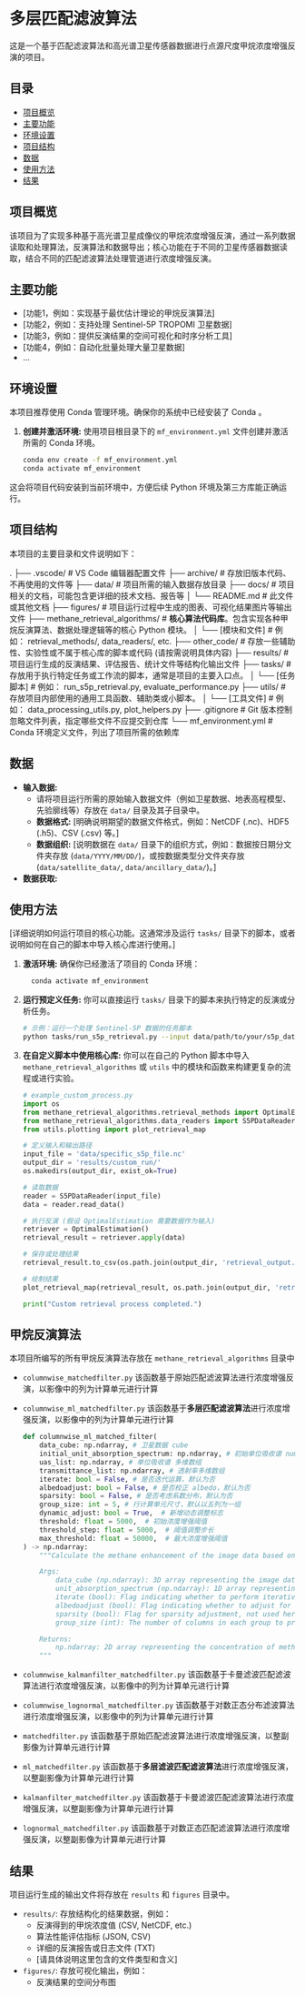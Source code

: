 # 多层匹配滤波算法

这是一个基于匹配滤波算法和高光谱卫星传感器数据进行点源尺度甲烷浓度增强反演的项目。

## 目录

- [项目概览](#项目概览)
- [主要功能](#主要功能)
- [环境设置](#环境设置)
- [项目结构](#项目结构)
- [数据](#数据)
- [使用方法](#使用方法)
- [结果](#结果)

## 项目概览

该项目为了实现多种基于高光谱卫星成像仪的甲烷浓度增强反演，通过一系列数据读取和处理算法，反演算法和数据导出；核心功能在于不同的卫星传感器数据读取，结合不同的匹配滤波算法处理管道进行浓度增强反演。

## 主要功能

- [功能1，例如：实现基于最优估计理论的甲烷反演算法]
- [功能2，例如：支持处理 Sentinel-5P TROPOMI 卫星数据]
- [功能3，例如：提供反演结果的空间可视化和时序分析工具]
- [功能4，例如：自动化批量处理大量卫星数据]
- ...

## 环境设置

本项目推荐使用 Conda 管理环境。确保你的系统中已经安装了 Conda 。

1. **创建并激活环境:**
使用项目根目录下的 `mf_environment.yml` 文件创建并激活所需的 Conda 环境。

    ```bash
    conda env create -f mf_environment.yml
    conda activate mf_environment
    ```

这会将项目代码安装到当前环境中，方便后续 Python 环境及第三方库能正确运行。

## 项目结构

本项目的主要目录和文件说明如下：

.
├── .vscode/                  # VS Code 编辑器配置文件
├── archive/                  # 存放旧版本代码、不再使用的文件等
├── data/                     # 项目所需的输入数据存放目录
├── docs/                     # 项目相关的文档，可能包含更详细的技术文档、报告等
│   └── README.md             # 此文件或其他文档
├── figures/                  # 项目运行过程中生成的图表、可视化结果图片等输出文件
├── methane_retrieval_algorithms/ # **核心算法代码库**。包含实现各种甲烷反演算法、数据处理逻辑等的核心 Python 模块。
│   └── [模块和文件]          # 例如： retrieval_methods/, data_readers/, etc.
├── other_code/               # 存放一些辅助性、实验性或不属于核心库的脚本或代码 (请按需说明具体内容)
├── results/                  # 项目运行生成的反演结果、评估报告、统计文件等结构化输出文件
├── tasks/                    # 存放用于执行特定任务或工作流的脚本，通常是项目的主要入口点。
│   └── [任务脚本]            # 例如： run_s5p_retrieval.py, evaluate_performance.py
├── utils/                    # 存放项目内部使用的通用工具函数、辅助类或小脚本。
│   └── [工具文件]            # 例如： data_processing_utils.py, plot_helpers.py
├── .gitignore                # Git 版本控制忽略文件列表，指定哪些文件不应提交到仓库
└── mf_environment.yml        # Conda 环境定义文件，列出了项目所需的依赖库

## 数据

- **输入数据:**
  - 请将项目运行所需的原始输入数据文件（例如卫星数据、地表高程模型、先验廓线等）存放在 `data/` 目录及其子目录中。
  - **数据格式:** [明确说明期望的数据文件格式，例如：NetCDF (.nc)、HDF5 (.h5)、CSV (.csv) 等。]
  - **数据组织:** [说明数据在 `data/` 目录下的组织方式，例如：数据按日期分文件夹存放 (`data/YYYY/MM/DD/`)，或按数据类型分文件夹存放 (`data/satellite_data/`, `data/ancillary_data/`)。]
- **数据获取:**

## 使用方法

[详细说明如何运行项目的核心功能。这通常涉及运行 `tasks/` 目录下的脚本，或者说明如何在自己的脚本中导入核心库进行使用。]

1. **激活环境:** 确保你已经激活了项目的 Conda 环境：
  
    ```bash
      conda activate mf_environment
    ```

2. **运行预定义任务:** 你可以直接运行 `tasks/` 目录下的脚本来执行特定的反演或分析任务。

    ```bash
    # 示例：运行一个处理 Sentinel-5P 数据的任务脚本
    python tasks/run_s5p_retrieval.py --input data/path/to/your/s5p_data.nc --output results/path/for/output --param config/params.yaml
    ```

3. **在自定义脚本中使用核心库:** 你可以在自己的 Python 脚本中导入 `methane_retrieval_algorithms` 或 `utils` 中的模块和函数来构建更复杂的流程或进行实验。

    ```python
    # example_custom_process.py
    import os
    from methane_retrieval_algorithms.retrieval_methods import OptimalEstimation
    from methane_retrieval_algorithms.data_readers import S5PDataReader
    from utils.plotting import plot_retrieval_map
    
    # 定义输入和输出路径
    input_file = 'data/specific_s5p_file.nc'
    output_dir = 'results/custom_run/'
    os.makedirs(output_dir, exist_ok=True)
    
    # 读取数据
    reader = S5PDataReader(input_file)
    data = reader.read_data()
    
    # 执行反演 (假设 OptimalEstimation 需要数据作为输入)
    retriever = OptimalEstimation()
    retrieval_result = retriever.apply(data)
    
    # 保存或处理结果
    retrieval_result.to_csv(os.path.join(output_dir, 'retrieval_output.csv'))
    
    # 绘制结果
    plot_retrieval_map(retrieval_result, os.path.join(output_dir, 'retrieval_map.png'))
    
    print("Custom retrieval process completed.")
    ```

## 甲烷反演算法

本项目所编写的所有甲烷反演算法存放在 `methane_retrieval_algorithms` 目录中

- `columnwise_matchedfilter.py`
  该函数基于原始匹配滤波算法进行浓度增强反演，以影像中的列为计算单元进行计算
- `columnwise_ml_matchedfilter.py`
  该函数基于**多层匹配滤波算法**进行浓度增强反演，以影像中的列为计算单元进行计算

  ```python
  def columnwise_ml_matched_filter(
      data_cube: np.ndarray, # 卫星数据 cube
      initial_unit_absorption_spectrum: np.ndarray, # 初始单位吸收谱 numpy 数组
      uas_list: np.ndarray, # 单位吸收谱 多维数组
      transmittance_list: np.ndarray, # 透射率多维数组
      iterate: bool = False, # 是否迭代运算，默认为否
      albedoadjust: bool = False, # 是否校正 albedo，默认为否
      sparsity: bool = False, # 是否考虑系数分布，默认为否
      group_size: int = 5, # 行计算单元尺寸，默认以五列为一组
      dynamic_adjust: bool = True,  # 新增动态调整标志
      threshold: float = 5000,  # 初始浓度增强阈值
      threshold_step: float = 5000,  # 阈值调整步长
      max_threshold: float = 50000,  # 最大浓度增强阈值
  ) -> np.ndarray:
      """Calculate the methane enhancement of the image data based on the original matched filter method.

      Args:
          data_cube (np.ndarray): 3D array representing the image data cube.
          unit_absorption_spectrum (np.ndarray): 1D array representing the unit absorption spectrum.
          iterate (bool): Flag indicating whether to perform iterative computation.
          albedoadjust (bool): Flag indicating whether to adjust for albedo.
          sparsity (bool): Flag for sparsity adjustment, not used here but can be implemented.
          group_size (int): The number of columns in each group to process together.

      Returns:
          np.ndarray: 2D array representing the concentration of methane.
      """
  ```
  
- `columnwise_kalmanfilter_matchedfilter.py`
  该函数基于卡曼滤波匹配滤波算法进行浓度增强反演，以影像中的列为计算单元进行计算
- `columnwise_lognormal_matchedfilter.py`
  该函数基于对数正态分布滤波算法进行浓度增强反演，以影像中的列为计算单元进行计算
- `matchedfilter.py`
  该函数基于原始匹配滤波算法进行浓度增强反演，以整副影像为计算单元进行计算
- `ml_matchedfilter.py`
  该函数基于**多层滤波匹配滤波算法**进行浓度增强反演，以整副影像为计算单元进行计算
- `kalmanfilter_matchedfilter.py`
  该函数基于卡曼滤波匹配滤波算法进行浓度增强反演，以整副影像为计算单元进行计算
- `lognormal_matchedfilter.py`
  该函数基于对数正态匹配滤波算法进行浓度增强反演，以整副影像为计算单元进行计算

## 结果

项目运行生成的输出文件将存放在 `results` 和 `figures` 目录中。

- `results/`: 存放结构化的结果数据，例如：
  - 反演得到的甲烷浓度值 (CSV, NetCDF, etc.)
  - 算法性能评估指标 (JSON, CSV)
  - 详细的反演报告或日志文件 (TXT)
  - [请具体说明这里包含的文件类型和含义]
- `figures/`: 存放可视化输出，例如：
  - 反演结果的空间分布图
